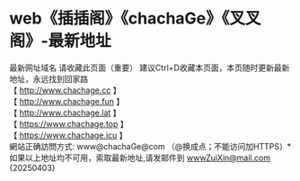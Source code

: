 # web《插插阁》《chachaGe》《叉叉阁》-最新地址
最新网址域名
请收藏此页面（重要） 建议Ctrl+D收藏本页面，本页随时更新最新地址，永远找到回家路
<br>
【 http://www.chachage.cc 】
<br>
【 http://www.chachage.fun 】
<br>
【 http://www.chachage.lat 】
<br>
【 https://www.chachage.top 】
<br>
【 https://www.chachage.icu 】
<br>
網站正确訪問方式: www@chachaGe@com （@换成点；不能访问加HTTPS）*
<br>
如果以上地址均不可用，索取最新地址,请发邮件到 wwwZuiXin@mail.com  
{20250403}
